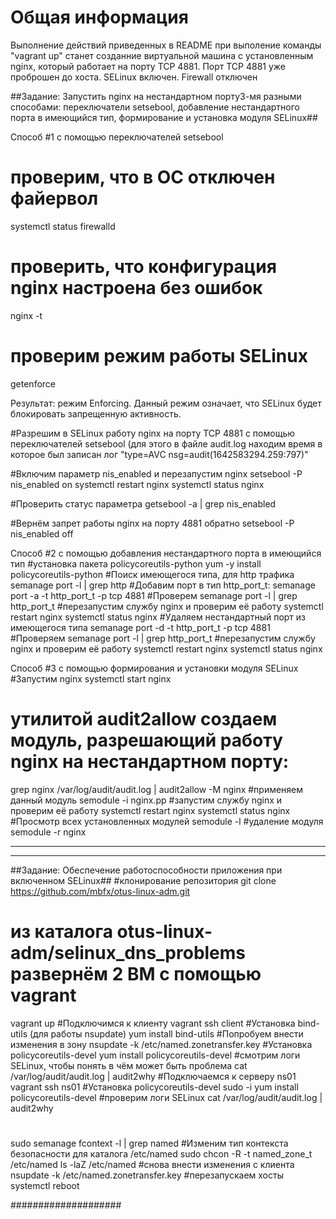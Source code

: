 # **Общая информация**

Выполнение действий приведенных в README при выполение команды "vagrant up" станет созданние виртуальной машина с установленным nginx, который работает на порту TCP 4881. Порт
TCP 4881 уже проброшен до хоста. SELinux включен. Firewall отключен

##Задание: Запустить nginx на нестандартном порту3-мя разными способами:
переключатели setsebool, добавление нестандартного порта в имеющийся тип, формирование и установка модуля SELinux##


Способ #1
c помощью  переключателей setsebool

# проверим, что в ОС отключен файервол
systemctl status firewalld

# проверить, что конфигурация nginx настроена без ошибок
nginx -t

# проверим режим работы SELinux
getenforce

Результат: режим Enforcing. Данный режим означает, что SELinux будет блокировать запрещенную активность.

#Разрешим в SELinux работу nginx на порту TCP 4881 c помощью
переключателей setsebool (для этого в файле audit.log находим время в которое был записан лог "type=AVC nsg=audit(1642583294.259:797)" 

#Включим параметр nis_enabled и перезапустим nginx
setsebool -P nis_enabled on
systemctl restart nginx
systemctl status nginx

#Проверить статус параметра
getsebool -a | grep nis_enabled

#Вернём запрет работы nginx на порту 4881 обратно
setsebool -P nis_enabled off


Способ #2
c помощью добавления нестандартного порта в имеющийся тип
#установка пакета policycoreutils-python
yum -y install policycoreutils-python
#Поиск имеющегося типа, для http трафика
semanage port -l | grep http
#Добавим порт в тип http_port_t:
semanage port -a -t http_port_t -p tcp 4881
#Проверем
semanage port -l | grep http_port_t
#перезапустим службу nginx и проверим её работу
systemctl restart nginx
systemctl status nginx
#Удаляем нестандартный порт из имеющегося типа
semanage port -d -t http_port_t -p tcp 4881
#Проверяем
semanage port -l | grep http_port_t
#перезапустим службу nginx и проверим её работу
systemctl restart nginx
systemctl status nginx


Способ #3
c помощью формирования и установки модуля SELinux
#Запустим nginx
systemctl start nginx 
# утилитой audit2allow создаем модуль, разрешающий работу nginx на нестандартном порту:
grep nginx /var/log/audit/audit.log | audit2allow -M nginx
#применяем данный модуль
semodule -i nginx.pp
#запустим службу nginx и проверим её работу
systemctl restart nginx
systemctl status nginx
#Просмотр всех установленных модулей
semodule -l
#удаление модуля
semodule -r nginx

-------------------------------------------------------------------------------------
-------------------------------------------------------------------------------------

##Задание: Обеспечение работоспособности приложения при включенном SELinux##
#клонирование репозитория
git clone https://github.com/mbfx/otus-linux-adm.git
# из каталога otus-linux-adm/selinux_dns_problems развернём 2 ВМ с помощью vagrant
vagrant up
#Подключимся к клиенту
vagrant ssh client
#Установка bind-utils (для работы nsupdate)
yum install bind-utils
#Попробуем внести изменения в зону
nsupdate -k /etc/named.zonetransfer.key
#Установка policycoreutils-devel
yum install policycoreutils-devel
#смотрим логи SELinux, чтобы понять в чём может быть проблема
cat /var/log/audit/audit.log | audit2why
#Подключаемся к серверу ns01
vagrant ssh ns01
#Установка policycoreutils-devel
sudo -i
yum install policycoreutils-devel
#проверим логи SELinux
cat /var/log/audit/audit.log | audit2why
#
sudo semanage fcontext -l | grep named
#Изменим тип контекста безопасности для каталога /etc/named
sudo chcon -R -t named_zone_t /etc/named
ls -laZ /etc/named
#снова внести изменения с клиента
nsupdate -k /etc/named.zonetransfer.key
#перезапускаем хосты
systemctl reboot

####################
